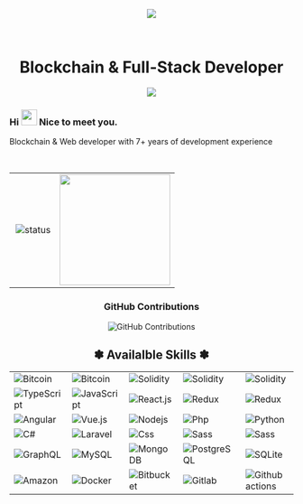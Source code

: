 <p align="center">
    <img src="https://github-profile-trophy.vercel.app/?username=AutoBoyWinner&row=1&column=6&theme=gruvbox&margin-w=15&margin-h=15"/>
</p>
<br/>

<h1 align="center">
  Blockchain & Full-Stack Developer</h1>

<p align="center">
  <a href="https://github.com/DenverCoder1/readme-typing-svg"><img src="https://readme-typing-svg.herokuapp.com/?lines=blockchain%20developer;7+%2B%20years%20of%20coding%20experience;Being%20passionate%20and%20creative&center=true&width=380&height=45"></a>
</p>
<h3> Hi <img src="https://media.giphy.com/media/hvRJCLFzcasrR4ia7z/giphy.gif" width="28"> Nice to meet you.</h3>
<p>Blockchain & Web developer with 7+ years of development experience</p>

<br/>
<table>
    <tr>
        <td>
            <img alt="status" src="https://github-readme-stats.vercel.app/api?username=AutoBoyWinner&show_icons=true&&custom_title=Current%20Status&title_color=baf14f&text_color=76d285&icon_color=cff389&theme=dark" align="right" />
        </td>
        <td>
            <img src = "https://github-readme-stats.vercel.app/api/top-langs/?username=AutoBoyWinner&langs_count=8&layout=compact&theme=tokyonight&include_all_commits=true" height="196px">
        </td>
    </tr>
</table>

<div align="center">
    
### GitHub Contributions
    
![GitHub Contributions](https://github-readme-streak-stats.herokuapp.com/?&theme=ayu-mirage&user=AutoBoyWinner)
</div>

<div align="center">
    <h2>✽ Availalble Skills ✽</h2>
    <table> 
        <tr>
            <td>
                <img alt="Bitcoin" src="https://img.shields.io/badge/Bitcoin-ab790d?style=plastic&logo=bitcoin&logoColor=white" />
            </td>
            <td>
                <img alt="Bitcoin" src="https://img.shields.io/badge/Ethereum-442288?style=plastic&logo=ethereum&logoColor=white" />
            </td>
            <td>
                <img alt="Solidity" src="https://img.shields.io/badge/Solidity-blue?style=plastic&logo=solidity&logoColor=white" />
            </td>
            <td>
                <img alt="Solidity" src="https://img.shields.io/badge/Rust-443330?style=plastic&logo=rust&logoColor=white" />
            </td>
            <td>
                <img alt="Solidity" src="https://img.shields.io/badge/Web3.js-11aa33?style=plastic&logo=web3.js&logoColor=white" /> 
            </td>
        </tr>
        <tr>
            <td><img alt="TypeScript" src="https://img.shields.io/badge/-TypeScript-007ACC?style=plastic&logo=typescript&logoColor=white" /></td>
            <td><img alt="JavaScript" src="https://img.shields.io/badge/JavaScript-11bb44?style=plastic&logo=javascript&logoColor=white" /></td>
            <td><img alt="React.js" src="https://img.shields.io/badge/-ReactJS-blue?style=plastic&logo=react&logoColor=white" /></td>
            <td><img alt="Redux" src="https://img.shields.io/badge/-Redux-764ABC?style=plastic&logo=redux&logoColor=white" /></td>
            <td><img alt="Redux" src="https://img.shields.io/badge/-express-inactive?style=plastic&logo=express&logoColor=white" /></td>
        </tr>
        <tr>
            <td><img alt="Angular" src="https://img.shields.io/badge/-Angular-DD0031?style=plastic&logo=angular&logoColor=white" /></td>
            <td><img alt="Vue.js" src="https://img.shields.io/badge/Vue.js-35495E?style=plastic&logo=vue.js&logoColor=4FC08D" /></td>
            <td><img alt="Nodejs" src="https://img.shields.io/badge/-Nodejs-43853d?style=plastic&logo=Node.js&logoColor=white" /></td>
            <td><img alt="Php" src="https://img.shields.io/badge/PHP-777BB4?style=plastic&logo=php&logoColor=white" /></td>
            <td><img alt="Python" src="https://img.shields.io/badge/Python-14354C?style=plastic&logo=python&logoColor=white" /></td>
        </tr>
        <tr>
            <td><img alt="C#" src="https://img.shields.io/badge/C%23-23DAFB?style=plastic&logo=c-sharp&logoColor=white" /></td>
            <td><img alt="Laravel" src="https://img.shields.io/badge/Laravel-FF2D20?style=plastic&logo=laravel&logoColor=white" /> </td>
            <td><img alt="Css" src="https://img.shields.io/badge/CSS-239120?&style=plastic&logo=css3&logoColor=white" /></td>
            <td><img alt="Sass" src="https://img.shields.io/badge/Sass-CC6699?style=plastic&logo=sass&logoColor=white" /></td>
            <td><img alt="Sass" src="https://img.shields.io/badge/Tailwind CSS-yellow?style=plastic&logo=tailwind CSS&logoColor=white" /></td>
        </tr>
        <tr>
            <td><img alt="GraphQL" src="https://img.shields.io/badge/GraphQL-E10098?style=plastic&logo=graphql&logoColor=white" />  </td>
            <td><img alt="MySQL" src="https://img.shields.io/badge/MySQL-0f69a9?style=plastic&logo=mysql&logoColor=white" /></td>
            <td><img alt="MongoDB" src="https://img.shields.io/badge/MongoDB-13aa52?style=plastic&logo=mongodb&logoColor=white" /></td>
            <td><img alt="PostgreSQL" src="https://img.shields.io/badge/PostgreSQL-316192?style=plastic&logo=postgresql&logoColor=white" /></td>
            <td><img alt="SQLite" src="https://img.shields.io/badge/SQLite-07405E?style=plastic&logo=sqlite&logoColor=white" /> </td>
        </tr>
        <tr>
            <td><img alt="Amazon" src="https://img.shields.io/badge/Amazon_AWS-232F3E?style=plastic&logo=amazon-aws&logoColor=white" /></td>
            <td><img alt="Docker" src="https://img.shields.io/badge/Docker-46a2f1?style=plastic&logo=docker&logoColor=white" /></td>
            <td><img alt="Bitbucket" src="https://img.shields.io/badge/Bitbucket-F05032?style=plastic&logo=bitbucket&logoColor=white" /></td>
            <td><img alt="Gitlab" src="https://img.shields.io/badge/GitLab-FCA121?style=plastic&logo=gitlab" /></td>
            <td><img alt="Github actions" src="https://img.shields.io/badge/Github_Actions-2088FF?style=plastic&logo=github-actions&logoColor=white" /></td>
        </tr>        
    </table>
</div>



